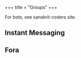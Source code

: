 +++
title = "Groups"
+++

For bots, see sanskrit-coders site.

## Instant Messaging
<div class="spreadsheet" src="../groups_IM.toml" fullHeightWithRowsPerScreen=8> </div>  

## Fora
<div class="spreadsheet" src="../groups_async.toml" fullHeightWithRowsPerScreen=8> </div>  
